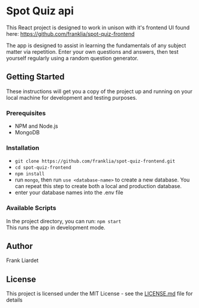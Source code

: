 # Spot Quiz api

This React project is designed to work in unison with it's frontend UI found here: https://github.com/franklia/spot-quiz-frontend

The app is designed to assist in learning the fundamentals of any subject matter via repetition. Enter your own questions and answers, then test yourself regularly using a random question generator.

## Getting Started

These instructions will get you a copy of the project up and running on your local machine for development and testing purposes.

### Prerequisites

* NPM and Node.js
* MongoDB

### Installation

* `git clone https://github.com/franklia/spot-quiz-frontend.git`
* `cd spot-quiz-frontend`
* `npm install`
* run `mongo`, then run `use <database-name>` to create a new database. You can repeat this step to create both a local and production database.
* enter your database names into the .env file

### Available Scripts

In the project directory, you can run: `npm start`<br>
This runs the app in development mode.

## Author

Frank Liardet

## License

This project is licensed under the MIT License - see the [LICENSE.md](LICENSE.md) file for details
